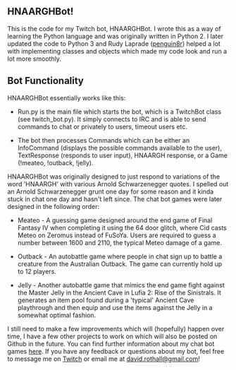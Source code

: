 ## HNAARGHBot!

This is the code for my Twitch bot, HNAARGHBot. I wrote this as a way of learning the Python language and was originally written in Python 2. I later updated the code to Python 3 and Rudy Laprade ([penguin8r](http://www.twitch.tv/penguin8r)) helped a lot with implementing classes and objects which made my code look and run a lot more smoothly.  

## Bot Functionality

HNAARGHBot essentially works like this:

- Run.py is the main file which starts the bot, which is a TwitchBot class (see twitch_bot.py). It simply connects to IRC and is able to send commands to chat or privately to users, timeout users etc. 

- The bot then processes Commands which can be either an InfoCommand (displays the possible commands available to the user), TextResponse (responds to user input), HNAARGH response, or a Game (!meateo, !outback, !jelly).

HNAARGHBot was originally designed to just respond to variations of the word 'HNAARGH' with various Arnold Schwarzenegger quotes. I spelled out an Arnold Schwarzenegger grunt one day for some reason and it kinda stuck in chat one day and hasn't left since.  The chat bot games were later designed in the following order:

- Meateo - A guessing game designed around the end game of Final Fantasy IV when completing it using the 64 door glitch, where Cid casts Meteo on Zeromus instead of FuSoYa. Users are required to guess a number between 1600 and 2110, the typical Meteo damage of a game.

- Outback - An autobattle game where people in chat sign up to battle a creature from the Australian Outback. The game can currently hold up to 12 players.

- Jelly - Another autobattle game that mimics the end game fight against the Master Jelly in the Ancient Cave in Lufia 2: Rise of the Sinistrals. It generates an item pool found during a 'typical' Ancient Cave playthrough and then equip and use the items against the Jelly in a somewhat optimal fashion.

I still need to make a few improvements which will (hopefully) happen over time, I have a few other projects to work on which will also be posted on Github in the future. You can find further information about my chat bot games [here](https://www.twitch.tv/hnaarghbot). If you have any feedback or questions about my bot, feel free to message me on [Twitch](http://www.twitch.tv/the_roth) or email me at [david.rothall@gmail.com](david.rothall@gmail.com)!
